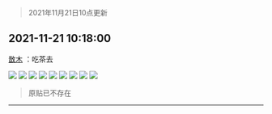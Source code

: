 > 2021年11月21日10点更新
<link rel="stylesheet" href="https://cdn.jsdelivr.net/gh/taotie6/sampleJSON@main/css/photo_show.css">
<meta name="referrer" content="no-referrer" />


 ## 2021-11-21 10:18:00 

 [㪚木](https://www.coolapk.com/feed/31613265?shareKey=M2QxYjRlMGRjZGZmNjE5OWFjZGQ~) ：吃茶去 

<div class="album">
<img class="img-item" src="http://image.coolapk.com/feed/2021/1121/10/1081091_761878d8_1067_96_441@2880x2880.jpeg" />
<img class="img-item" src="http://image.coolapk.com/feed/2021/1121/10/1081091_05565208_1067_9611_514@2880x2880.jpeg" />
<img class="img-item" src="http://image.coolapk.com/feed/2021/1121/10/1081091_74225f20_1067_9616_60@2880x2880.jpeg" />
<img class="img-item" src="http://image.coolapk.com/feed/2021/1121/10/1081091_2a94ea33_1067_962_938@2880x2880.jpeg" />
<img class="img-item" src="http://image.coolapk.com/feed/2021/1121/10/1081091_4a46ed37_1067_9625_810@360x640.gif" />
<img class="img-item" src="http://image.coolapk.com/feed/2021/1121/10/1081091_c7cef335_1067_9631_29@2880x2880.jpeg" />
<img class="img-item" src="http://image.coolapk.com/feed/2021/1121/10/1081091_b2f8f507_1067_9634_564@2880x2880.jpeg" />
<img class="img-item" src="http://image.coolapk.com/feed/2021/1121/10/1081091_cb39bbe4_1067_9642_396@2880x2880.jpeg" />
<img class="img-item" src="http://image.coolapk.com/feed/2021/1121/10/1081091_791b679a_1067_9649_492@2880x2880.jpeg" />
</div>

> 原贴已不存在 

 ------- 

